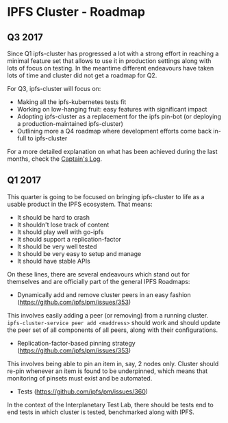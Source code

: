 # IPFS Cluster - Roadmap

## Q3 2017

Since Q1 ipfs-cluster has progressed a lot with a strong effort in reaching a minimal feature set that allows to use it in production settings along with lots of focus on testing. In the meantime different endeavours have taken lots of time and cluster did not get a roadmap for Q2.

For Q3, ipfs-cluster will focus on:

* Making all the ipfs-kubernetes tests fit
* Working on low-hanging fruit: easy features with significant impact
* Adopting ipfs-cluster as a replacement for the ipfs pin-bot (or deploying a production-maintained ipfs-cluster)
* Outlining more a Q4 roadmap where development efforts come back in-full to ipfs-cluster

For a more detailed explanation on what has been achieved during the last months, check the [Captain's Log](CAPTAIN.log.md).

## Q1 2017

This quarter is going to be focused on bringing ipfs-cluster to life as a usable product in the IPFS ecosystem. That means:

* It should be hard to crash
* It shouldn't lose track of content
* It should play well with go-ipfs
* It should support a replication-factor
* It should be very well tested
* It should be very easy to setup and manage
* It should have stable APIs

On these lines, there are several endeavours which stand out for themselves and are officially part of the general IPFS Roadmaps:

* Dynamically add and remove cluster peers in an easy fashion (https://github.com/ipfs/pm/issues/353)

This involves easily adding a peer (or removing) from a running cluster. `ipfs-cluster-service peer add <maddress>` should work and should update the peer set of all components of all peers, along with their configurations.

* Replication-factor-based pinning strategy (https://github.com/ipfs/pm/issues/353)

This involves being able to pin an item in, say, 2 nodes only. Cluster should re-pin whenever an item is found to be underpinned, which means that monitoring of pinsets must exist and be automated.

* Tests (https://github.com/ipfs/pm/issues/360)

In the context of the Interplanetary Test Lab, there should be tests end to end tests in which cluster is tested, benchmarked along with IPFS.
